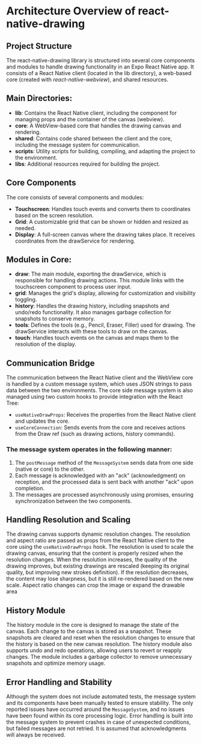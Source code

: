 # Architecture Overview of react-native-drawing

## Project Structure
The react-native-drawing library is structured into several core components and modules to handle drawing functionality in an Expo React Native app. It consists of a React Native client (located in the lib directory), a web-based core (created with *react-native-webview*), and shared resources.

## Main Directories:
 - **lib**: Contains the React Native client, including the component for managing props and the container of the canvas (webview).
 - **core**: A WebView-based core that handles the drawing canvas and rendering.
 - **shared**: Contains code shared between the client and the core, including the message system for communication.
 - **scripts**: Utility scripts for building, compiling, and adapting the project to the environment.
 - **libs**: Additional resources required for building the project.

## Core Components
The core consists of several components and modules:
 - **Touchscreen**: Handles touch events and converts them to coordinates based on the screen resolution.
 - **Grid**: A customizable grid that can be shown or hidden and resized as needed.
 - **Display**: A full-screen canvas where the drawing takes place. It receives coordinates from the drawService for rendering.



## Modules in Core:
 - **draw**: The main module, exporting the drawService, which is responsible for handling drawing actions. This module links with the touchscreen component to process user input.
 - **grid**: Manages the grid's display, allowing for customization and visibility toggling.
 - **history**: Handles the drawing history, including snapshots and undo/redo functionality. It also manages garbage collection for snapshots to conserve memory.
 - **tools**: Defines the tools (e.g., Pencil, Eraser, Filler) used for drawing. The drawService interacts with these tools to draw on the canvas.
 - **touch**: Handles touch events on the canvas and maps them to the resolution of the display.

## Communication Bridge
The communication between the React Native client and the WebView core is handled by a custom message system, which uses JSON strings to pass data between the two environments. The core side message system is also managed using two custom hooks to provide integration with the React Tree:
 - `useNativeDrawProps`: Receives the properties from the React Native client and updates the core.
 - `useCoreConnection`: Sends events from the core and receives actions from the Draw ref (such as drawing actions, history commands).

### The message system operates in the following manner:
1. The `postMessage` method of the `MessageSystem` sends data from one side (native or core) to the other.
2. Each message is acknowledged with an "ack" (acknowledgment) on reception, and the processed data is sent back with another "ack" upon completion.
3. The messages are processed asynchronously using promises, ensuring synchronization between the two components.



## Handling Resolution and Scaling
The drawing canvas supports dynamic resolution changes. The resolution and aspect ratio are passed as props from the React Native client to the core using the `useNativeDrawProps` hook. The resolution is used to scale the drawing canvas, ensuring that the content is properly resized when the resolution changes.
When the resolution increases, the quality of the drawing improves, but existing drawings are rescaled (keeping its original quality, but improving new strokes definition). If the resolution decreases, the content may lose sharpness, but it is still re-rendered based on the new scale.
Aspect ratio changes can crop the image or expand the drawable area

## History Module
The history module in the core is designed to manage the state of the canvas. Each change to the canvas is stored as a snapshot. These snapshots are cleared and reset when the resolution changes to ensure that the history is based on the new canvas resolution.
The history module also supports undo and redo operations, allowing users to revert or reapply changes. The module includes a garbage collector to remove unnecessary snapshots and optimize memory usage.

## Error Handling and Stability
Although the system does not include automated tests, the message system and its components have been manually tested to ensure stability. The only reported issues have occurred around the `MessageSystem`, and no issues have been found within its core processing logic.
Error handling is built into the message system to prevent crashes in case of unexpected conditions, but failed messages are not retried. It is assumed that acknowledgments will always be received.

